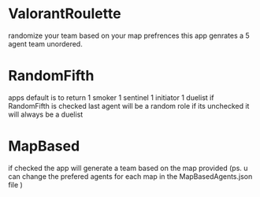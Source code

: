 # ValorantRoulette
randomize your team based on your map prefrences 
this app genrates a 5 agent team unordered.

# RandomFifth
apps default is to return 1 smoker 1 sentinel 1 initiator 1 duelist 
if RandomFifth is checked last agent will be a random role 
if its unchecked it will always be a duelist 

# MapBased 
if checked the app will generate a team based on the map provided 
(ps. u can change the prefered agents for each map in the MapBasedAgents.json file )
